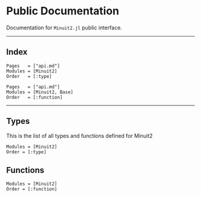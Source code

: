 # Public Documentation

Documentation for `Minuit2.jl` public interface.

---

## Index
```@index
Pages   = ["api.md"]
Modules = [Minuit2]
Order   = [:type]
```
```@index
Pages   = ["api.md"]
Modules = [Minuit2, Base]
Order   = [:function]
```

---

## Types
This is the list of all types and functions defined for Minuit2

```@autodocs
Modules = [Minuit2]
Order = [:type]
```
## Functions
```@autodocs
Modules = [Minuit2]
Order = [:function]
```


